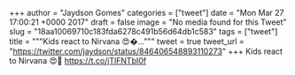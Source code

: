 
+++
author = "Jaydson Gomes"
categories = ["tweet"]
date = "Mon Mar 27 17:00:21 +0000 2017"
draft = false
image = "No media found for this Tweet"
slug = "18aa10069710c183fda6278c491b56d64db1c583"
tags = ["tweet"]
title = """Kids react to Nirvana 😍�..."""
tweet = true
tweet_url = "https://twitter.com/jaydson/status/846406548893110273"
+++
Kids react to Nirvana 😍🤘 https://t.co/jTlFNTbI0f
